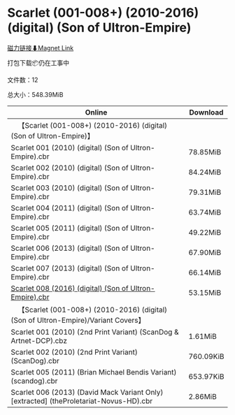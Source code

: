 # Scarlet (001-008+) (2010-2016) (digital) (Son of Ultron-Empire)

[磁力链接⬇Magnet Link](magnet:?xt=urn:btih:777242fac849d59e1222ea84e2cc3ade78be9299&dn=Scarlet%20%28001-008%2B%29%20%282010-2016%29%20%28digital%29%20%28Son%20of%20Ultron-Empire%29)

打包下载📦仍在工事中

文件数：12

总大小：548.39MiB

Online | Download
--- | ---
&emsp;【Scarlet (001-008+) (2010-2016) (digital) (Son of Ultron-Empire)】 | 
Scarlet 001 (2010) (digital) (Son of Ultron-Empire).cbr | 78.85MiB
Scarlet 002 (2010) (digital) (Son of Ultron-Empire).cbr | 84.24MiB
Scarlet 003 (2010) (digital) (Son of Ultron-Empire).cbr | 79.31MiB
Scarlet 004 (2011) (digital) (Son of Ultron-Empire).cbr | 63.74MiB
Scarlet 005 (2011) (digital) (Son of Ultron-Empire).cbr | 49.22MiB
Scarlet 006 (2013) (digital) (Son of Ultron-Empire).cbr | 67.90MiB
Scarlet 007 (2013) (digital) (Son of Ultron-Empire).cbr | 66.14MiB
[Scarlet 008 (2016) (digital) (Son of Ultron-Empire).cbr](https://github.com/alicewish/markdown/blob/master/comic/Scarlet-008-2016-digital-Son-of-Ultron-Empire-cbr.md) | 53.15MiB
&emsp;【Scarlet (001-008+) (2010-2016) (digital) (Son of Ultron-Empire)/Variant Covers】 | 
Scarlet 001 (2010) (2nd Print Variant) (ScanDog & Artnet-DCP).cbz | 1.61MiB
Scarlet 002 (2010) (2nd Print Variant) (ScanDog).cbr | 760.09KiB
Scarlet 005 (2011) (Brian Michael Bendis Variant) (scandog).cbr | 653.97KiB
Scarlet 006 (2013) (David Mack Variant Only) \[extracted\] (theProletariat-Novus-HD).cbr | 2.86MiB